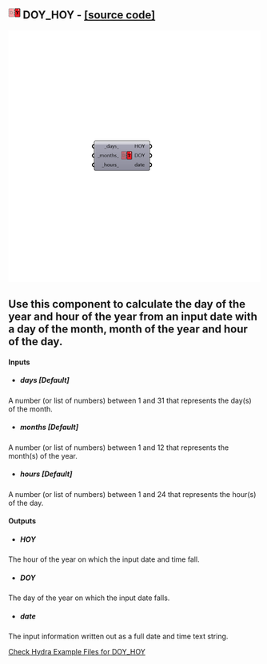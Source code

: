 ## ![](../../images/icons/DOY_HOY.png) DOY_HOY - [[source code]](https://github.com/mostaphaRoudsari/ladybug/tree/master/src/Ladybug_DOY_HOY.py)

![](../../images/components/DOY_HOY.png)

Use this component to calculate the day of the year and hour of the year from an input date with a day of the month, month of the year and hour of the day.
 -
 

#### Inputs
* ##### days [Default]
A number (or list of numbers) between 1 and 31 that represents the day(s) of the month.
* ##### months [Default]
A number (or list of numbers) between 1 and 12 that represents the month(s) of the year.
* ##### hours [Default]
A number (or list of numbers) between 1 and 24 that represents the hour(s) of the day.

#### Outputs
* ##### HOY
The hour of the year on which the input date and time fall.
* ##### DOY
The day of the year on which the input date falls.
* ##### date
The input information written out as a full date and time text string.


[Check Hydra Example Files for DOY_HOY](https://hydrashare.github.io/hydra/index.html?keywords=Ladybug_DOY_HOY)